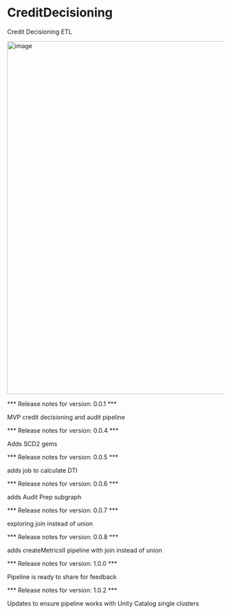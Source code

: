# CreditDecisioning
Credit Decisioning ETL

<img width="822" alt="image" src="https://user-images.githubusercontent.com/20563764/219819080-7cb3b71f-5093-4b76-8c06-f1627d4f87c8.png">





*** Release notes for version: 0.0.1 ***

MVP credit decisioning and audit pipeline

*** Release notes for version: 0.0.4 ***

Adds SCD2 gems

*** Release notes for version: 0.0.5 ***

adds job to calculate DTI

*** Release notes for version: 0.0.6 ***

adds Audit Prep subgraph 

*** Release notes for version: 0.0.7 ***

exploring join instead of union

*** Release notes for version: 0.0.8 ***

adds createMetricsII pipeline with join instead of union

*** Release notes for version: 1.0.0 ***

Pipeline is ready to share for feedback


*** Release notes for version: 1.0.2 ***

Updates to ensure pipeline works with Unity Catalog single clusters
